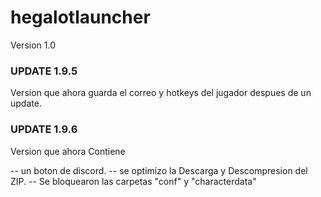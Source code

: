 # hegalotlauncher

Version 1.0


### UPDATE 1.9.5

Version que ahora guarda el correo y hotkeys del jugador despues de un update.

### UPDATE 1.9.6

Version que ahora Contiene 

-- un boton de discord.
-- se optimizo la Descarga y Descompresion del ZIP.
-- Se bloquearon las carpetas "conf" y "characterdata"

